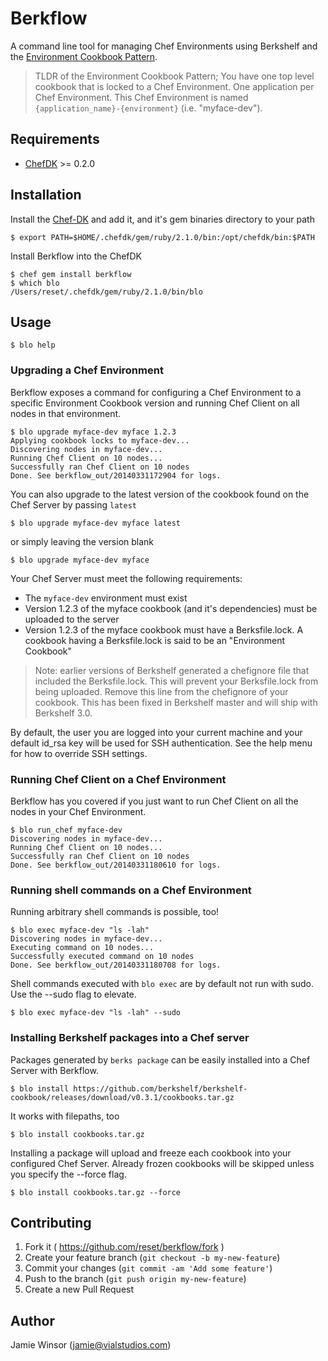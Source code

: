 # Berkflow

A command line tool for managing Chef Environments using Berkshelf and the [Environment Cookbook Pattern](http://blog.vialstudios.com/the-environment-cookbook-pattern/).

> TLDR of the Environment Cookbook Pattern; You have one top level cookbook that is locked to a Chef Environment. One application per Chef Environment. This Chef Environment is named `{application_name}-{environment}` (i.e. "myface-dev").

## Requirements

* [ChefDK](http://getchef.com/downloads/chef-dk) >= 0.2.0

## Installation

Install the [Chef-DK](http://getchef.com/downloads/chef-dk) and add it, and it's gem binaries directory to your path

    $ export PATH=$HOME/.chefdk/gem/ruby/2.1.0/bin:/opt/chefdk/bin:$PATH

Install Berkflow into the ChefDK

    $ chef gem install berkflow
    $ which blo
    /Users/reset/.chefdk/gem/ruby/2.1.0/bin/blo

## Usage

    $ blo help

### Upgrading a Chef Environment

Berkflow exposes a command for configuring a Chef Environment to a specific Environment Cookbook version and running Chef Client on all nodes in that environment.

    $ blo upgrade myface-dev myface 1.2.3
    Applying cookbook locks to myface-dev...
    Discovering nodes in myface-dev...
    Running Chef Client on 10 nodes...
    Successfully ran Chef Client on 10 nodes
    Done. See berkflow_out/20140331172904 for logs.

You can also upgrade to the latest version of the cookbook found on the Chef Server by passing `latest`

    $ blo upgrade myface-dev myface latest

or simply leaving the version blank

    $ blo upgrade myface-dev myface

Your Chef Server must meet the following requirements:

  * The `myface-dev` environment must exist
  * Version 1.2.3 of the myface cookbook (and it's dependencies) must be uploaded to the server
  * Version 1.2.3 of the myface cookbook must have a Berksfile.lock. A cookbook having a Berksfile.lock is said to be an "Environment Cookbook"

> Note: earlier versions of Berkshelf generated a chefignore file that included the Berksfile.lock. This will prevent your Berksfile.lock from being uploaded. Remove this line from the chefignore of your cookbook. This has been fixed in Berkshelf master and will ship with Berkshelf 3.0.

By default, the user you are logged into your current machine and your default id_rsa key will be used for SSH authentication. See the help menu for how to override SSH settings.

### Running Chef Client on a Chef Environment

Berkflow has you covered if you just want to run Chef Client on all the nodes in your Chef Environment.

    $ blo run_chef myface-dev
    Discovering nodes in myface-dev...
    Running Chef Client on 10 nodes...
    Successfully ran Chef Client on 10 nodes
    Done. See berkflow_out/20140331180610 for logs.

### Running shell commands on a Chef Environment

Running arbitrary shell commands is possible, too!

    $ blo exec myface-dev "ls -lah"
    Discovering nodes in myface-dev...
    Executing command on 10 nodes...
    Successfully executed command on 10 nodes
    Done. See berkflow_out/20140331180708 for logs.

Shell commands executed with `blo exec` are by default not run with sudo. Use the --sudo flag to elevate.

    $ blo exec myface-dev "ls -lah" --sudo

### Installing Berkshelf packages into a Chef server

Packages generated by `berks package` can be easily installed into a Chef Server with Berkflow.

    $ blo install https://github.com/berkshelf/berkshelf-cookbook/releases/download/v0.3.1/cookbooks.tar.gz

It works with filepaths, too

    $ blo install cookbooks.tar.gz

Installing a package will upload and freeze each cookbook into your configured Chef Server. Already frozen cookbooks
will be skipped unless you specify the --force flag.

    $ blo install cookbooks.tar.gz --force

## Contributing

1. Fork it ( https://github.com/reset/berkflow/fork )
2. Create your feature branch (`git checkout -b my-new-feature`)
3. Commit your changes (`git commit -am 'Add some feature'`)
4. Push to the branch (`git push origin my-new-feature`)
5. Create a new Pull Request

## Author

Jamie Winsor (<jamie@vialstudios.com>)
